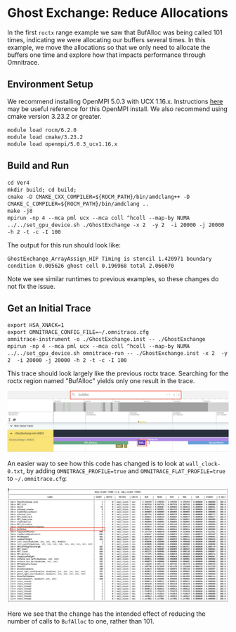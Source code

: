 # Ghost Exchange: Reduce Allocations

In the first `roctx` range example we saw that BufAlloc was being called 101 times,
indicating we were allocating our buffers several times. In this example, we move
the allocations so that we only need to allocate the buffers one time and explore
how that impacts performance through Omnitrace.

## Environment Setup

We recommend installing OpenMPI 5.0.3 with UCX 1.16.x. Instructions [here](https://github.com/amd/HPCTrainingDock/blob/main/comm/sources/scripts/openmpi_setup.sh) may be useful reference for this OpenMPI install. We also recommend using cmake version 3.23.2 or greater.

```
module load rocm/6.2.0
module load cmake/3.23.2
module load openmpi/5.0.3_ucx1.16.x
```

## Build and Run

```
cd Ver4
mkdir build; cd build;
cmake -D CMAKE_CXX_COMPILER=${ROCM_PATH}/bin/amdclang++ -D CMAKE_C_COMPILER=${ROCM_PATH}/bin/amdclang ..
make -j8
mpirun -np 4 --mca pml ucx --mca coll ^hcoll --map-by NUMA ../../set_gpu_device.sh ./GhostExchange -x 2  -y 2  -i 20000 -j 20000 -h 2 -t -c -I 100
```

The output for this run should look like:

```
GhostExchange_ArrayAssign_HIP Timing is stencil 1.420971 boundary condition 0.005626 ghost cell 0.196968 total 2.066070
```

Note we see similar runtimes to previous examples, so these changes do not fix the issue.

## Get an Initial Trace

```
export HSA_XNACK=1
export OMNITRACE_CONFIG_FILE=~/.omnitrace.cfg
omnitrace-instrument -o ./GhostExchange.inst -- ./GhostExchange
mpirun -np 4 --mca pml ucx --mca coll ^hcoll --map-by NUMA ../../set_gpu_device.sh omnitrace-run -- ./GhostExchange.inst -x 2  -y 2  -i 20000 -j 20000 -h 2 -t -c -I 100
```

This trace should look largely like the previous roctx trace. Searching for the roctx region named "BufAlloc" yields only one result in the trace.

<p><img src="bufalloc_once.png"/></p>

An easier way to see how this code has changed is to look at `wall_clock-0.txt`, by adding 
`OMNITRACE_PROFILE=true` and `OMNITRACE_FLAT_PROFILE=true` to `~/.omnitrace.cfg`:

<p><img src="timemory_output.png"/></p>

Here we see that the change has the intended effect of reducing the number of calls
to `BufAlloc` to one, rather than 101.
